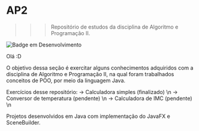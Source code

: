 # AP2
>>> Repositório de estudos da disciplina de Algoritmo e Programação II.

![Badge em Desenvolvimento](http://img.shields.io/static/v1?label=STATUS&message=EM%20DESENVOLVIMENTO&color=GREEN&style=for-the-badge)

Olá :D 

O objetivo dessa seção é exercitar alguns conhecimentos adquiridos com a disciplina de Algoritmo e Programação II, na qual foram trabalhados conceitos de POO, por meio da linguagem Java. 

Exercícios desse repositório:
-> Calculadora  simples (finalizado) \n
-> Conversor de temperatura (pendente) \n
-> Calculadora de IMC (pendente) \n

Projetos desenvolvidos em Java com implementação do JavaFX e SceneBuilder.
